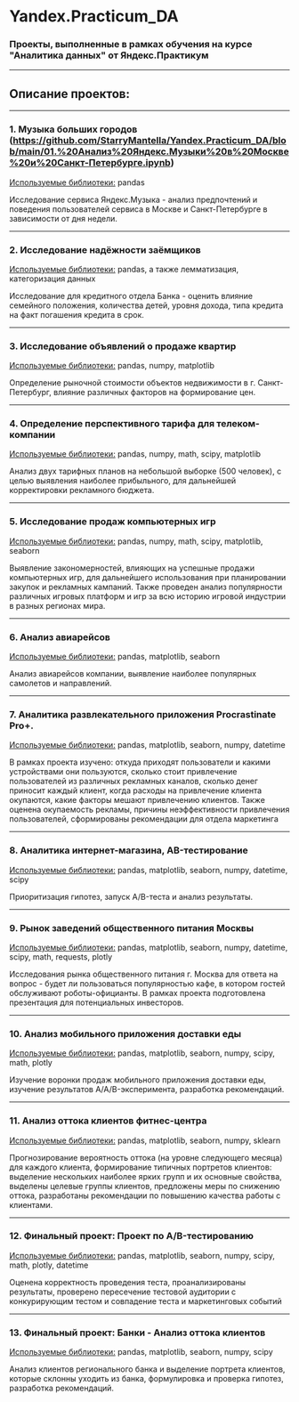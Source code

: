# Yandex.Practicum_DA

### Проекты, выполненные в рамках обучения на курсе "Аналитика данных" от Яндекс.Практикум
__________________________________

## Описание проектов:
__________________________________

### 1. Музыка больших городов (https://github.com/StarryMantella/Yandex.Practicum_DA/blob/main/01.%20Анализ%20Яндекс.Музыки%20в%20Москве%20и%20Санкт-Петербурге.ipynb)
<ins>Используемые библиотеки:</ins> pandas  

Исследование сервиса Яндекс.Музыка - анализ предпочтений и поведения пользователей сервиса в Москве и Санкт-Петербурге в зависимости от дня недели.
__________________________________

### 2. Исследование надёжности заёмщиков
<ins>Используемые библиотеки:</ins> pandas, а также лемматизация, категоризация данных

Исследование для кредитного отдела Банка - оценить влияние семейного положения, количества детей, уровня дохода, типа кредита на факт погашения кредита в срок. 
__________________________________

### 3. Исследование объявлений о продаже квартир
<ins>Используемые библиотеки:</ins> pandas, numpy, matplotlib

Определение рыночной стоимости объектов недвижимости в г. Санкт-Петербург, влияние различных факторов на формирование цен.
__________________________________

### 4. Определение перспективного тарифа для телеком-компании
<ins>Используемые библиотеки:</ins> pandas, numpy, math, scipy, matplotlib

Анализ двух тарифных планов на небольшой выборке (500 человек), с целью выявления наиболее прибыльного, для дальнейшей корректировки рекламного бюджета.
__________________________________

### 5. Исследование продаж компьютерных игр
<ins>Используемые библиотеки:</ins> pandas, numpy, math, scipy, matplotlib, seaborn

Выявление закономерностей, влияющих на успешные продажи компьютерных игр, для дальнейшего использования при планировании закупок и рекламных кампаний. Также проведен анализ популярности различных игровых платформ и игр за всю историю игровой индустрии в разных регионах мира.
__________________________________

### 6. Анализ авиарейсов
<ins>Используемые библиотеки:</ins> pandas, matplotlib, seaborn

Анализ авиарейсов компании, выявление наиболее популярных самолетов и направлений.
__________________________________

### 7. Аналитика развлекательного приложения Procrastinate Pro+. 
<ins>Используемые библиотеки:</ins> pandas, matplotlib, seaborn, numpy, datetime

В рамках проекта изучено: откуда приходят пользователи и какими устройствами они пользуются, сколько стоит привлечение пользователей из различных рекламных каналов, сколько денег приносит каждый клиент, когда расходы на привлечение клиента окупаются, какие факторы мешают привлечению клиентов.
Также оценена окупаемость рекламы, причины неэффективности привлечения пользователей, сформированы рекомендации для отдела маркетинга
__________________________________

### 8. Аналитика интернет-магазина, AB-тестирование
<ins>Используемые библиотеки:</ins> pandas, matplotlib, seaborn, numpy, datetime, scipy

Приоритизация гипотез, запуск A/B-теста и анализ результаты.
__________________________________

### 9. Рынок заведений общественного питания Москвы
<ins>Используемые библиотеки:</ins> pandas, matplotlib, seaborn, numpy, datetime, scipy, math, requests, plotly

Исследования рынка общественного питания г. Москва для ответа на вопрос - будет ли пользоваться популярностью кафе, в котором гостей обслуживают роботы-официанты. В рамках проекта подготовлена презентация для потенциальных инвесторов.
__________________________________

### 10. Анализ мобильного приложения доставки еды
<ins>Используемые библиотеки:</ins> pandas, matplotlib, seaborn, numpy, scipy, math, plotly

Изучение воронки продаж мобильного приложения доставки еды, изучение результатов A/A/B-эксперимента, разработка рекомендаций.
__________________________________

### 11. Анализ оттока клиентов фитнес-центра
<ins>Используемые библиотеки:</ins> pandas, matplotlib, seaborn, numpy, sklearn

Прогнозирование вероятность оттока (на уровне следующего месяца) для каждого клиента, формирование типичных портретов клиентов: выделение нескольких наиболее ярких групп и их основные свойства, выделены целевые группы клиентов, предложены меры по снижению оттока, разработаны рекомендации по повышению качества работы с клиентами.
__________________________________

### 12. Финальный проект: Проект по А/B-тестированию
<ins>Используемые библиотеки:</ins> pandas, matplotlib, seaborn, numpy, scipy, math, plotly, datetime

Оценена корректность проведения теста, проанализированы результаты, проверено пересечение тестовой аудитории с конкурирующим тестом и совпадение теста и маркетинговых событий
__________________________________

### 13. Финальный проект: Банки - Анализ оттока клиентов
<ins>Используемые библиотеки:</ins> pandas, matplotlib, seaborn, numpy, scipy

Анализ клиентов регионального банка и выделение портрета клиентов, которые склонны уходить из банка, формулировка и проверка гипотез, разработка рекомендаций.
